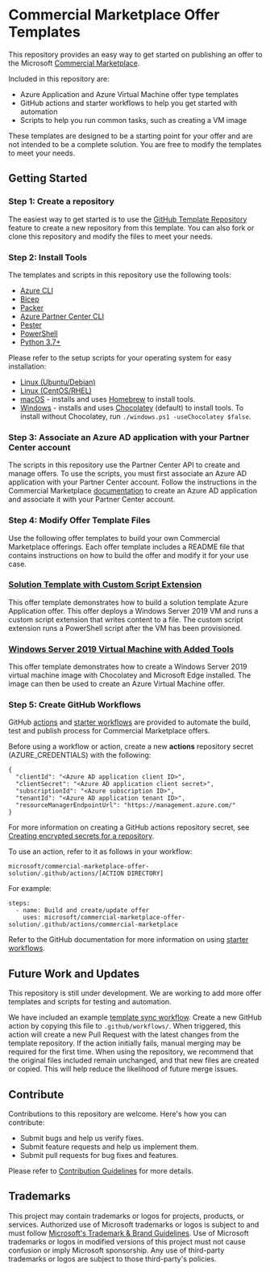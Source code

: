 # Commercial Marketplace Offer Templates
This repository provides an easy way to get started on publishing an offer to the Microsoft [Commercial Marketplace](https://learn.microsoft.com/en-us/azure/marketplace/overview).

Included in this repository are:
- Azure Application and Azure Virtual Machine offer type templates
- GitHub actions and starter workflows to help you get started with automation
- Scripts to help you run common tasks, such as creating a VM image

These templates are designed to be a starting point for your offer and are not intended to be a complete solution. You are free to modify the templates to meet your needs.

## Getting Started

### Step 1: Create a repository
The easiest way to get started is to use the [GitHub Template Repository](https://help.github.com/en/github/creating-cloning-and-archiving-repositories/creating-a-repository-from-a-template) feature to create a new repository from this template. You can also fork or clone this repository and modify the files to meet your needs.

### Step 2: Install Tools

The templates and scripts in this repository use the following tools:
- [Azure CLI](https://docs.microsoft.com/en-us/cli/azure/install-azure-cli?view=azure-cli-latest)
- [Bicep](https://docs.microsoft.com/en-us/azure/azure-resource-manager/bicep/install#azure-cli)
- [Packer](https://www.packer.io/downloads)
- [Azure Partner Center CLI](https://github.com/microsoft/az-partner-center-cli)
- [Pester](https://pester.dev/docs/introduction/installation)
- [PowerShell](https://docs.microsoft.com/en-us/powershell/scripting/install/installing-powershell)
- [Python 3.7+](https://www.python.org/downloads/)

Please refer to the setup scripts for your operating system for easy installation:
- [Linux (Ubuntu/Debian)](setup/linux_ubuntu_debian.sh)
- [Linux (CentOS/RHEL)](setup/linux_centos_rhel.sh)
- [macOS](setup/macos.sh) - installs and uses [Homebrew](https://brew.sh/) to install tools.
- [Windows](setup/windows.ps1) - installs and uses [Chocolatey](https://chocolatey.org/) (default) to install tools. To install without Chocolatey, run `./windows.ps1 -useChocolatey $false`.

### Step 3: Associate an Azure AD application with your Partner Center account

The scripts in this repository use the Partner Center API to create and manage offers. To use the scripts, you must first associate an Azure AD application with your Partner Center account. Follow the instructions in the Commercial Marketplace [documentation](https://learn.microsoft.com/en-us/azure/marketplace/submission-api-onboard) to create an Azure AD application and associate it with your Partner Center account.

### Step 4: Modify Offer Template Files

Use the following offer templates to build your own Commercial Marketplace offerings. Each offer template includes a README file that contains instructions on how to build the offer and modify it for your use case.

### [Solution Template with Custom Script Extension](marketplace/application/base-image-vm/README.md)

This offer template demonstrates how to build a solution template Azure Application offer. This offer deploys a Windows Server 2019 VM and runs a custom script extension that writes content to a file. The custom script extension runs a PowerShell script after the VM has been provisioned.

### [Windows Server 2019 Virtual Machine with Added Tools](marketplace/virtual-machine/basic-windows-vm/README.md)

This offer template demonstrates how to create a Windows Server 2019 virtual machine image with Chocolatey and Microsoft Edge installed. The image can then be used to create an Azure Virtual Machine offer.

### Step 5: Create GitHub Workflows

GitHub [actions](.github/actions/) and [starter workflows](workflow-templates/) are provided to automate the build, test and publish process for Commercial Marketplace offers.

Before using a workflow or action, create a new **actions** repository secret (AZURE_CREDENTIALS) with the following:
```
{
  "clientId": "<Azure AD application client ID>",
  "clientSecret": "<Azure AD application client secret>",
  "subscriptionId": "<Azure subscription ID>",
  "tenantId": "<Azure AD application tenant ID>",
  "resourceManagerEndpointUrl": "https://management.azure.com/"
}
```

For more information on creating a GitHub actions repository secret, see [Creating encrypted secrets for a repository](https://docs.github.com/en/actions/security-guides/encrypted-secrets#creating-encrypted-secrets-for-a-repository).

To use an action, refer to it as follows in your workflow:
```
microsoft/commercial-marketplace-offer-solution/.github/actions/[ACTION DIRECTORY]
```
For example:
```
steps:
  - name: Build and create/update offer
    uses: microsoft/commercial-marketplace-offer-solution/.github/actions/commercial-marketplace
```
Refer to the GitHub documentation for more information on using [starter workflows](https://docs.github.com/en/actions/using-workflows/using-starter-workflows).

## Future Work and Updates
This repository is still under development. We are working to add more offer templates and scripts for testing and automation.

We have included an example [template sync workflow](workflow-templates/template-sync.trigger.yml). Create a new GitHub action by copying this file to `.github/workflows/`. When triggered, this action will create a new Pull Request with the latest changes from the template repository. If the action initially fails, manual merging may be required for the first time.
When using the repository, we recommend that the original files included remain unchanged, and that new files are created or copied. This will help reduce the likelihood of future merge issues.


## Contribute
Contributions to this repository are welcome. Here's how you can contribute:
- Submit bugs and help us verify fixes.
- Submit feature requests and help us implement them.
- Submit pull requests for bug fixes and features.

Please refer to [Contribution Guidelines](CONTRIBUTING.md) for more details.

## Trademarks

This project may contain trademarks or logos for projects, products, or services. Authorized use of Microsoft trademarks or logos is subject to and must follow [Microsoft's Trademark & Brand Guidelines](https://www.microsoft.com/en-us/legal/intellectualproperty/trademarks/usage/general). Use of Microsoft trademarks or logos in modified versions of this project must not cause confusion or imply Microsoft sponsorship. Any use of third-party trademarks or logos are subject to those third-party's policies.
